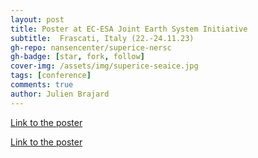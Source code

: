 ```yaml
---
layout: post
title: Poster at EC-ESA Joint Earth System Initiative
subtitle:  Frascati, Italy (22.-24.11.23)
gh-repo: nansencenter/superice-nersc
gh-badge: [star, fork, follow]
cover-img: /assets/img/superice-seaice.jpg
tags: [conference]
comments: true
author: Julien Brajard
---
```


[Link to the poster](https://github.com/nansencenter/superice-nersc-v0.github.io/blob/a87c9ce2fb18b7f23bf4c3b6e635a6c5b7aa41a2/Poster_SuperIce-EC-ESA_Joint_Earth_System_Initiative_2023.pdf)

[Link to the poster](https://github.com/nansencenter/superice-nersc/blob/4531794d46073aeb7ffd9e66dc4ce8fe8a9e11b6/assets/slides_and_posters/Poster_SuperIce-EC-ESA_Joint_Earth_System_Initiative_2023.pdf)

